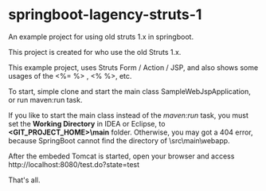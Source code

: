 # springboot-lagency-struts-1
An example project for using old struts 1.x in springboot.

This project is created for who use the old Struts 1.x.

This example project, uses Struts Form / Action / JSP, and also shows some usages of the <%=   %> , <%   %>, etc.

To start, simple clone and start the main class SampleWebJspApplication, or run maven:run task.

If you like to start the main class instead of the *maven:run* task, you must set the **Working Directory** in IDEA or Eclipse, to 
**<GIT_PROJECT_HOME>\main** folder. Otherwise, you may got a 404 error, because SpringBoot cannot find the directory of <CurrentDIR>\src\main\webapp.

After the embeded Tomcat is started, open your browser and access
http://localhost:8080/test.do?state=test

That's all.
